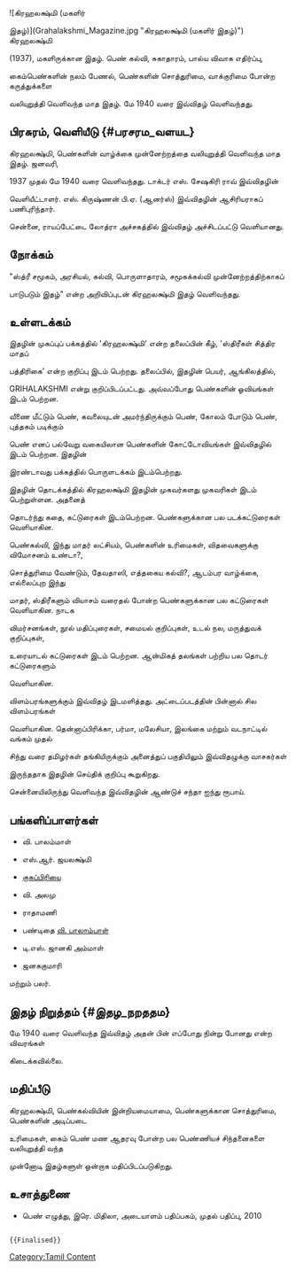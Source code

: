![கிரஹலக்ஷ்மி (மகளிர்
இதழ்)](Grahalakshmi_Magazine.jpg "கிரஹலக்ஷ்மி (மகளிர் இதழ்)") கிரஹலக்ஷ்மி
(1937), மகளிருக்கான இதழ். பெண் கல்வி, சுகாதாரம், பால்ய விவாக எதிர்ப்பு,
கைம்பெண்களின் நலம் பேணல், பெண்களின் சொத்துரிமை, வாக்குரிமை போன்ற கருத்துக்களை
வலியுறுத்தி வெளிவந்த மாத இதழ். மே 1940 வரை இவ்விதழ் வெளிவந்தது.

## பிரசுரம், வெளியீடு {#பரசரம_வளயட}

கிரஹலக்ஷ்மி, பெண்களின் வாழ்க்கை முன்னேற்றத்தை வலியுறுத்தி வெளிவந்த மாத இதழ். ஜனவரி,
1937 முதல் மே 1940 வரை வெளிவந்தது. டாக்டர் எஸ். சேஷகிரி ராவ் இவ்விதழின்
வெளியீட்டாளர். எஸ். கிருஷ்ணன் பி.ஏ. (ஆனர்ஸ்) இவ்விதழின் ஆசிரியராகப் பணிபுரிந்தார்.
சென்னை, ராயப்பேட்டை லோத்ரா அச்சகத்தில் இவ்விதழ் அச்சிடப்பட்டு வெளியானது.

## நோக்கம்

\"ஸ்த்ரீ சமூகம், அரசியல், கல்வி, பொருளாதாரம், சமூகக்கல்வி முன்னேற்றத்திற்காகப்
பாடுபடும் இதழ்\" என்ற அறிவிப்புடன் கிரஹலக்ஷ்மி இதழ் வெளிவந்தது.

## உள்ளடக்கம்

இதழின் முகப்புப் பக்கத்தில் 'கிரஹலக்ஷ்மி' என்ற தலைப்பின் கீழ், 'ஸ்திரீகள் சித்திர மாதப்
பத்திரிகை' என்ற குறிப்பு இடம் பெற்றது. தலைப்பில், இதழின் பெயர், ஆங்கிலத்தில்,
GRIHALAKSHMI என்று குறிப்பிடப்பட்டது. அவ்வப்போது பெண்களின் ஓவியங்கள் இடம் பெற்றன.
வீணை மீட்டும் பெண், கவலையுடன் அமர்ந்திருக்கும் பெண், கோலம் போடும் பெண், புத்தகம் படிக்கும்
பெண் எனப் பல்வேறு வகையிலான பெண்களின் கோட்டோவியங்கள் இவ்விதழில் இடம் பெற்றன. இதழின்
இரண்டாவது பக்கத்தில் பொருளடக்கம் இடம்பெற்றது.

இதழின் தொடக்கத்தில் கிரஹலக்ஷ்மி இதழின் முகவர்களது முகவரிகள் இடம் பெற்றுள்ளன. அதனைத்
தொடர்ந்து கதை, கட்டுரைகள் இடம்பெற்றன. பெண்களுக்கான பல படக்கட்டுரைகள் வெளியாகின.
பெண்கல்வி, இந்து மாதர் லட்சியம், பெண்களின் உரிமைகள், விதவைகளுக்கு விமோசனம் உண்டா?,
சொத்துரிமை வேண்டும், தேவதாஸி, எத்தகைய கல்வி?, ஆடம்பர வாழ்க்கை, எல்லைப்புற இந்து
மாதர், ஸ்திரீகளும் வியாசம் வரைதல் போன்ற பெண்களுக்கான பல கட்டுரைகள் வெளியாகின. நாடக
விமர்சனங்கள், நூல் மதிப்புரைகள், சமையல் குறிப்புகள், உடல் நல, மருத்துவக் குறிப்புகள்,
உரையாடல் கட்டுரைகள் இடம் பெற்றன. ஆன்மிகத் தலங்கள் பற்றிய பல தொடர் கட்டுரைகளும்
வெளியாகின.

விளம்பரங்களுக்கும் இவ்விதழ் இடமளித்தது. அட்டைப்படத்தின் பின்னால் சில விளம்பரங்கள்
வெளியாகின. தென்னாப்பிரிக்கா, பர்மா, மலேசியா, இலங்கை மற்றும் வடநாட்டில் வங்கம் முதல்
சிந்து வரை தமிழர்கள் தங்கியிருக்கும் அனைத்துப் பகுதியிலும் இவ்விதழுக்கு வாசகர்கள்
இருந்ததாக இதழின் செய்திக் குறிப்பு கூறுகிறது.

சென்னையிலிருந்து வெளிவந்த இவ்விதழின் ஆண்டுச் சந்தா ஐந்து ரூபாய்.

## பங்களிப்பாளர்கள்

-   வி. பாலம்மாள்
-   எஸ்.ஆர். ஜயலக்ஷ்மி
-   [குகப்பிரியை](குகப்பிரியை "wikilink")
-   வி. அலமு
-   ராதாமணி
-   பண்டிதை [வி. பாலாம்பாள்](வி.பாலாம்பாள் "wikilink")
-   டி.எஸ். ஜானகி அம்மாள்
-   ஜனககுமாரி

மற்றும் பலர்.

## இதழ் நிறுத்தம் {#இதழ_நறததம}

மே 1940 வரை வெளிவந்த இவ்விதழ் அதன் பின் எப்போது நின்று போனது என்ற விவரங்கள்
கிடைக்கவில்லை.

## மதிப்பீடு

கிரஹலக்ஷ்மி, பெண்கல்வியின் இன்றியமையாமை, பெண்களுக்கான சொத்துரிமை, பெண்களின் அடிப்படை
உரிமைகள், கைம் பெண் மண ஆதரவு போன்ற பல பெண்ணியச் சிந்தனைகளை வலியுறுத்தி வந்த
முன்னோடி இதழ்களுள் ஒன்றாக மதிப்பிடப்படுகிறது.

## உசாத்துணை

-   பெண் எழுத்து, இரெ. மிதிலா, அடையாளம் பதிப்பகம், முதல் பதிப்பு, 2010

```{=mediawiki}
{{Finalised}}
```
[Category:Tamil Content](Category:Tamil_Content "wikilink")
